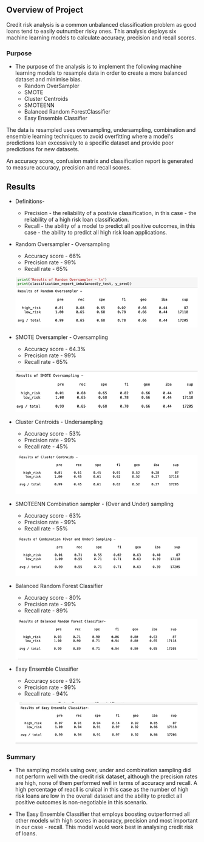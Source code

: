 ## Overview of Project

Credit risk analysis is a common unbalanced classification problem as good loans tend to easily outnumber risky ones. This analysis deploys six machine learning models to calculate accuracy, precision and recall scores.

### Purpose

* The purpose of the analysis is to implement the following machine learning models to resample data in order to create a more balanced dataset and minimise bias. 
    * Random OverSampler
    * SMOTE
    * Cluster Centroids
    * SMOTEENN
    * Balanced Random ForestClassifier
    * Easy Ensemble Classifier
    
The data is resampled uses oversampling, undersampling, combination and ensemble learning techniques to avoid overfitting where a model's predictions lean excessively to a specific dataset and provide poor predictions for new datasets.

An accuracy score, confusion matrix and classification report is generated to measure accuracy, precision and recall scores.

## Results

* Definitions-
    * Precision - the reliability of a postivie classification, in this case - the reliability of a high risk loan classification.
    * Recall - the ability of a model to predict all positive outcomes, in this case - the ability to predict all high risk loan applications.

* Random Oversampler - Oversampling
    * Accuracy score - 66%
    * Precision rate - 99%
    * Recall rate - 65%

    ![random-oversampler](https://github.com/divitaN-dev/credit_risk_analysis/blob/main/img/random-oversampler.png)
    

* SMOTE Oversampler - Oversampling
    * Accuracy score - 64.3%
    * Precision rate - 99%
    * Recall rate - 65%

    ![SMOTE](https://github.com/divitaN-dev/credit_risk_analysis/blob/main/img/SMOTE.png)


* Cluster Centroids - Undersampling
    * Accuracy score - 53%
    * Precision rate - 99%
    * Recall rate - 45%

    ![cluster-centroids](https://github.com/divitaN-dev/credit_risk_analysis/blob/main/img/cluster-centroids.png)
    

* SMOTEENN Combination sampler - (Over and Under) sampling
    * Accuracy score - 63%
    * Precision rate - 99%
    * Recall rate - 55%

    ![SMOTEENN](https://github.com/divitaN-dev/credit_risk_analysis/blob/main/img/SMOTEENN.png)
    

* Balanced Random Forest Classifier 
    * Accuracy score - 80%
    * Precision rate - 99%
    * Recall rate - 89%

    ![balanced-random](https://github.com/divitaN-dev/credit_risk_analysis/blob/main/img/balanced-random.png)
    

* Easy Ensemble Classifier
    * Accuracy score - 92%
    * Precision rate - 99%
    * Recall rate - 94%

    ![easy-ensemble](https://github.com/divitaN-dev/credit_risk_analysis/blob/main/img/easy-ensemble.png)


### Summary

* The sampling models using over, under and combination sampling did not perform well with the credit risk dataset, although the precision rates are high, none of them performed well in terms of accuracy and recall. A high percentage of reacll is cruical in this case as the number of high risk loans are low in the overall dataset and the ability to predict all positive outcomes is non-negotiable in this scenario.

* The Easy Ensemble Classifier that employs boosting outperformed all other models with high scores in accuracy, precision and most important in our case - recall. This model would work best in analysing credit risk of loans. 
